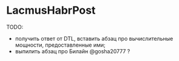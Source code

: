 # LacmusHabrPost
TODO:
- получить ответ от DTL, вставить абзац про вычислительные мощности, предоставленные ими;
- выпилить абзац про Билайн @gosha20777  ?
